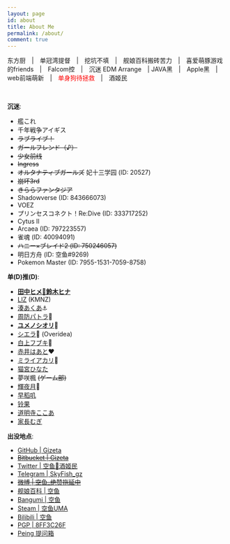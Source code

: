 ```yaml
---
layout: page
id: about
title: About Me
permalink: /about/
comment: true
---
```

东方厨　\|　单冠湾提督　\|　挖坑不填　\|　舰娘百科搬砖苦力　\|　喜爱萌豚游戏的friends　\|　Falcom控　\|　沉迷 EDM Arrange　\| JAVA黑　\|　Apple黑　\|　web前端萌新　\|　<font color="red">单身狗待拯救</font>　\|　酒姬民

<br>

__沉迷__:

* 艦これ
* 千年戦争アイギス
* ~~ラブライブ！~~
* ~~ガールフレンド（♪）~~
* ~~少女前线~~
* ~~Ingress~~
* ~~オルタナティブガールズ~~ 妃十三学园 (ID: 20527)
* ~~崩坏3rd~~
* ~~きららファンタジア~~
* Shadowverse (ID: 843666073)
* VOEZ
* プリンセスコネクト！Re:Dive (ID: 333717252)
* Cytus Ⅱ
* Arcaea (ID: 797223557)
* 雀魂 (ID: 40094091)
* ~~ハニー×ブレイド2 (ID: 750246057)~~
* 明日方舟 (ID: 空鱼#9269)
* Pokemon Master (ID: 7955-1531-7059-8758)

<p id="dd"><strong>单(D)推(D)</strong>:</p>

* **[田中ヒメ🥕鈴木ヒナ](https://www.youtube.com/channel/UCFv2z4iM5vHrS8bZPq4fHQQ)**
* [LIZ](https://www.youtube.com/channel/UCRMpIxnySp7Fy5SbZ8dBv2w) (KMNZ)
* [湊あくあ](https://www.youtube.com/channel/UC1opHUrw8rvnsadT-iGp7Cg)⚓️
* [周防パトラ](https://www.youtube.com/channel/UCeLzT-7b2PBcunJplmWtoDg)🦀
* **[ユメノシオリ](https://www.youtube.com/channel/UCH0ObmokE-zUOeihkKwWySA)🍄**
* [シエラ](https://www.youtube.com/channel/UCupCAZz1l52vV8m-dvaoBVQ)🦋 (Overidea)
* [白上フブキ](https://www.youtube.com/channel/UCdn5BQ06XqgXoAxIhbqw5Rg)🌽
* [赤井はあと](https://www.youtube.com/channel/UC1CfXB_kRs3C-zaeTG3oGyg)❤️
* [ミライアカリ](https://www.youtube.com/channel/UCMYtONm441rBogWK_xPH9HA)🦋
* [猫宮ひなた](https://www.youtube.com/channel/UCevD0wKzJFpfIkvHOiQsfLQ)
* 夢咲楓 ~~(ゲーム部)~~
* [輝夜月](https://www.youtube.com/channel/UCQYADFw7xEJ9oZSM5ZbqyBw)🍤
* [早稻叽](https://space.bilibili.com/1950658/)
* [铃果](https://space.bilibili.com/416203727/)
* [道明寺ここあ](https://www.youtube.com/channel/UCCebk1_w5oiMUTRxdNJq0sA)
* [家長むぎ](https://www.youtube.com/channel/UC_GCs6GARLxEHxy1w40d6VQ)

__出没地点__:

* [GitHub \| Gizeta](https://github.com/Gizeta)
* ~~[Bitbucket \| Gizeta](https://bitbucket.org/Gizeta_sf/)~~
* [Twitter \| 空鱼🥕酒姬民](https://twitter.com/Gizeta_sf)
* [Telegram \| SkyFish_gz](https://t.me/SkyFish_gz)
* ~~[微博 \| 空鱼_绝赞拖延中](http://weibo.com/gizeta)~~
* [舰娘百科 \| 空鱼](https://zh.kcwiki.moe/wiki/User:%E7%A9%BA%E9%B1%BC)
* [Bangumi \| 空鱼](http://bgm.tv/user/gizeta)
* [Steam \| 空鱼UMA](http://steamcommunity.com/id/gizeta/)
* [Bilibili \| 空鱼](http://space.bilibili.com/31625/#!/index)
* [PGP \| 8FF3C26F](https://pgp.mit.edu/pks/lookup?op=vindex&search=0x2AD041B88FF3C26F)
* [Peing 提问箱](https://peing.net/zh-CN/gizeta_sf)

<script>
  if (location.search === '?himehina') {
    document.querySelectorAll('#dd + ul li ~ li').forEach(function(e) {
      e.classList.add('hidden');
    });
  }
</script>
